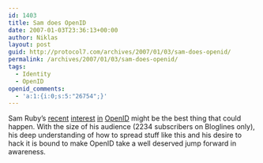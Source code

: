 ```yaml
---
id: 1403
title: Sam does OpenID
date: 2007-01-03T23:36:13+00:00
author: Niklas
layout: post
guid: http://protocol7.com/archives/2007/01/03/sam-does-openid/
permalink: /archives/2007/01/03/sam-does-openid/
tags:
  - Identity
  - OpenID
openid_comments:
  - 'a:1:{i:0;s:5:"26754";}'
---
```

<div class='microid-ea4b142a0e84a1f0279c4102cd10c885fc160316'>
  <p>
    Sam Ruby&#8217;s <a href="http://www.intertwingly.net/blog/2006/12/28/Unobtrusive-OpenID">recent</a> <a href="http://www.intertwingly.net/blog/2007/01/03/OpenID-for-non-SuperUsers">interest</a> <a href="http://permalink.gmane.org/gmane.comp.web.openid.general/3641">in</a> <a href="http://openid.net/">OpenID</a> might be the best thing that could happen. With the size of his audience (2234 subscribers on Bloglines only), his deep understanding of how to spread stuff like this and his desire to hack it is bound to make OpenID take a well deserved jump forward in awareness.
  </p>
</div>